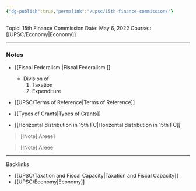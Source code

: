 ```yaml
---
{"dg-publish":true,"permalink":"/upsc/15th-finance-commission/"}
---
```


Topic: 15th Finance Commission
Date: May 6, 2022
Course:: [[UPSC/Economy\|Economy]]

---

### Notes
- [[Fiscal Federalism \|Fiscal Federalism ]]
	- Division of 
		1. Taxation 
		2. Expenditure

- [[UPSC/Terms of Reference\|Terms of Reference]] 
- [[Types of Grants\|Types of Grants]]
- [[Horizontal distribution in 15th FC\|Horizontal distribution in 15th FC]]

>[!Note] Areee1

>[!Note] Areee




---
Backlinks
- [[UPSC/Taxation and Fiscal Capacity\|Taxation and Fiscal Capacity]]
- [[UPSC/Economy\|Economy]]

